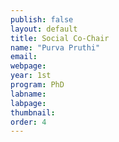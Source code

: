 ```yaml
---
publish: false
layout: default
title: Social Co-Chair
name: "Purva Pruthi"
email:
webpage:
year: 1st
program: PhD
labname: 
labpage:
thumbnail:
order: 4
---
```

